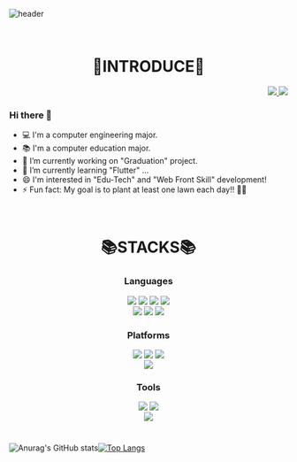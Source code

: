 ![header](https://capsule-render.vercel.app/api?type=slice&color=gradient&height=160&section=header&text=Welcome%20Seoyeon's%20Git!&fontAlign=50&fontAlignY=70&fontSize=70&fontColor=000000)

<br>
 <div align=center><h1>💖INTRODUCE💖</h1></div>
 <div align=right>
  <a href="https://devmooon.github.io/">
    <img src="https://img.shields.io/badge/moon._log-yellow?style=flat-square&logo=github&logoColor=white">
  </a>
  <img src="https://img.shields.io/badge/document2r@gmail.com-blue?style=flat-square&logo=gmail&logoColor=white">
</div>
 <h3>Hi there 👋</h3>
 
- 💻 I'm a computer engineering major.
- 📚 I'm a computer education major.
- 🔭 I’m currently working on "Graduation" project.
- 🌱 I’m currently learning "Flutter" ...
- 😄 I'm interested in "Edu-Tech" and "Web Front Skill" development!
- ⚡ Fun fact: My goal is to plant at least one lawn each day!! 🧐🍃

<br>
<div align=center><h1>📚STACKS📚</h1></div>

<div align=center><b><h3>Languages</h3></b></div>
<div align=center>
 <img src="https://img.shields.io/badge/c-%2300599C.svg?style=for-the-badge&logo=C&logoColor=white">
  <img src="https://img.shields.io/badge/c++-%2300599C.svg?style=for-the-badge&logo=c%2B%2B&logoColor=black"> 
  <img src="https://img.shields.io/badge/java-%23ED8B00.svg?style=for-the-badge&logo=java&logoColor=white"> 
  <img src="https://img.shields.io/badge/python-3670A0?style=for-the-badge&logo=python&logoColor=white">
 <br>
  <img src="https://img.shields.io/badge/html5-%23E34F26.svg?style=for-the-badge&logo=HTML5&logoColor=white">
  <img src="https://img.shields.io/badge/css3-%231572B6.svg?style=for-the-badge&logo=css3&logoColor=black"> 
  <img src="https://img.shields.io/badge/javascript-%23323330.svg?style=for-the-badge&logo=javascript&logoColor=white"> 
</div>

<div align=center><b><h3>Platforms</h3></b></div>
<div align=center>
 <img src="https://img.shields.io/badge/react-61DAFB?style=for-the-badge&logo=react&logoColor=black"> 
 <img src="https://img.shields.io/badge/vue.js-4FC08D?style=for-the-badge&logo=vue.js&logoColor=white"> 
  <img src="https://img.shields.io/badge/node.js-339933?style=for-the-badge&logo=Node.js&logoColor=white">
 <br>
  <img src="https://img.shields.io/badge/Android-3DDC84?style=for-the-badge&logo=Android&logoColor=white">
</div>

<div align=center><b><h3>Tools</h3></b></div>
<div align=center>
 <img src="https://img.shields.io/badge/django-%23092E20.svg?style=for-the-badge&logo=django&logoColor=black"> 
  <img src="https://img.shields.io/badge/Linux-FCC624?style=for-the-badge&logo=linux&logoColor=white"> 
 <br>
  <img src="https://img.shields.io/badge/mongoDB-47A248?style=for-the-badge&logo=MongoDB&logoColor=white">
</div>

<h1></h1>

![Anurag's GitHub stats](https://github-readme-stats.vercel.app/api?username=devMooon&show_icons=true&theme=radical)[![Top Langs](https://github-readme-stats.vercel.app/api/top-langs/?username=devMooon&layout=compact)](https://github.com/devMooon/github-readme-stats)
<!-- [![Solved.ac Profile](http://mazassumnida.wtf/api/v2/generate_badge?boj=anstjdus0702)](https://solved.ac/anstjdus0702/) -->


